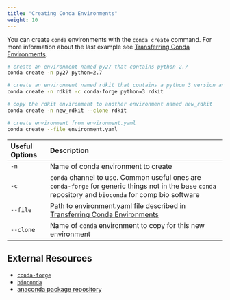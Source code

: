 ```yaml
---
title: "Creating Conda Environments"
weight: 10
---
```

You can create `conda` environments with the `conda create` command.
For more information about the last example see [Transferring Conda Environments](https://gitlab.com/mguler/lane_cluster/-/wikis/Dependency-Management#transferring-conda-environments).

```bash
# create an environment named py27 that contains python 2.7
conda create -n py27 python=2.7

# create an environment named rdkit that contains a python 3 version and compatible rdkit installation
conda create -n rdkit -c conda-forge python=3 rdkit

# copy the rdkit environment to another environment named new_rdkit
conda create -n new_rdkit --clone rdkit

# create environment from environment.yaml
conda create --file environment.yaml
```

| Useful Options | Description |
| :---- | :----- |
| `-n` | Name of conda environment to create |
| `-c` | `conda` channel to use. Common useful ones are `conda-forge` for generic things not in the base `conda` repository and `bioconda` for comp bio software | 
| `--file` | Path to environment.yaml file described in [Transferring Conda Environments](/dependency-management/conda/transferring-envs) |
| `--clone` | Name of `conda` environment to copy for this new environment |

## External Resources
- [`conda-forge`](https://conda-forge.org/)
- [`bioconda`](https://bioconda.github.io/)
- [anaconda package repository](https://anaconda.org/anaconda/repo)

